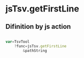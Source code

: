 # jsTsv.getFirstLine

## Difinition by js action

```js.js

var=TsvTool
	?func=jsTsv.getFirstLine
		&pathString
```


